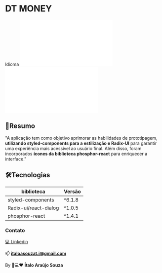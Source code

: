 # DT MONEY

Idioma ![🇧🇷](./README.md) ![🇺🇸](./README-ingles%20.md)

## 📝Resumo

"A aplicação tem como objetivo aprimorar as habilidades de prototipagem, **utilizando styled-components para a estilização e Radix-UI** para garantir uma experiência mais acessível ao usuário final. Além disso, foram incorporados **ícones da biblioteca phosphor-react** para enriquecer a interface."

## 🛠️Tecnologias

| biblioteca            | Versão |
| --------------------- | ------ |
| styled-components     | ^6.1.8 |
| Radix-ui/react-dialog | ^1.0.5 |
| phosphor-react        | ^1.4.1 |

### Contato

[💻 Linkedin](https://www.linkedin.com/in/italoasouzati/)

📫 **italoasouzat.i@gmail.com**

By 📱💻❤ **Ítalo Araújo Souza**
